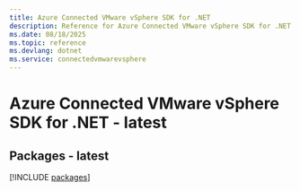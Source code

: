 ```yaml
---
title: Azure Connected VMware vSphere SDK for .NET
description: Reference for Azure Connected VMware vSphere SDK for .NET
ms.date: 08/18/2025
ms.topic: reference
ms.devlang: dotnet
ms.service: connectedvmwarevsphere
---
```

# Azure Connected VMware vSphere SDK for .NET - latest
## Packages - latest
[!INCLUDE [packages](connected-vmware-vsphere-index.md)]